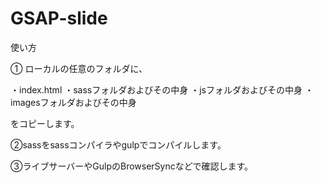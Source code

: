 # GSAP-slide

使い方

① ローカルの任意のフォルダに、

・index.html
・sassフォルダおよびその中身
・jsフォルダおよびその中身
・imagesフォルダおよびその中身

をコピーします。

②sassをsassコンパイラやgulpでコンパイルします。

③ライブサーバーやGulpのBrowserSyncなどで確認します。
